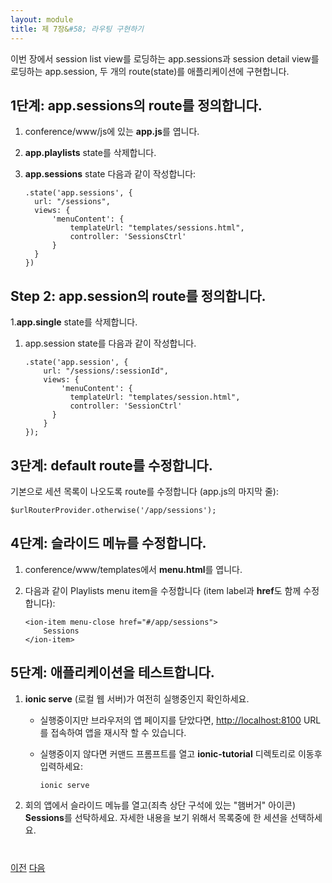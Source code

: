 ```yaml
---
layout: module
title: 제 7장&#58; 라우팅 구현하기
---
```

<!--
In this module, you add two new routes (states) to the application: app.sessions loads the session list view, and app.session loads the session details view.

## Step 1: Define the app.sessions route 

1. Open **app.js** in conference/www/js

1. Delete the **app.playlists** state
 
1. Replace it with an **app.sessions** state defined as follows:

    ```
    .state('app.sessions', {
      url: "/sessions",
      views: {
          'menuContent': {
              templateUrl: "templates/sessions.html",
              controller: 'SessionsCtrl'
          }
      }
    })
    ```

## Step 2: Define the app.session route 

1. Delete the **app.single** state
 
1. Replace it with an app.session state defined as follows:

    ```
    .state('app.session', {
        url: "/sessions/:sessionId",
        views: {
            'menuContent': {
              templateUrl: "templates/session.html",
              controller: 'SessionCtrl'
          }
        }
    });
    ```

## Step 3: Modify the default route 

Modify the fallback route to default to the list of sessions (last line in app.js):

```
$urlRouterProvider.otherwise('/app/sessions');
```

## Step 4: Modify the side menu 

1. Open **menu.html** in conference/www/templates

1. Modify the Playlists menu item as follows (modify both the item label and the **href**):

    ```
    <ion-item menu-close href="#/app/sessions">
        Sessions
    </ion-item>
    ```

## Step 5: Test the application

1. Make sure **ionic serve** (your local web server) is still running.
    - If it's running but you closed your app page in the browser, you can reload the app by loading the following URL: [http://localhost:8100](http://localhost:8100)
    - If it's not running, open a command prompt, navigate (cd) to the **ionic-tutorial** directory and type:

        ```
        ionic serve
        ```
    
1. In the conference application, open the side menu ("Hamburger" icon in the upper left corner) and select **Sessions**. Select a session in the list
 to see the session details.
-->

이번 장에서 session list view를 로딩하는 app.sessions과 session detail view를 로딩하는 app.session, 두 개의 route(state)를 애플리케이션에 구현합니다.

## 1단계: app.sessions의 route를 정의합니다.

1. conference/www/js에 있는 **app.js**를 엽니다.

1. **app.playlists** state를 삭제합니다.
 
1. **app.sessions** state 다음과 같이 작성합니다:

    ```
    .state('app.sessions', {
      url: "/sessions",
      views: {
          'menuContent': {
              templateUrl: "templates/sessions.html",
              controller: 'SessionsCtrl'
          }
      }
    })
    ```

## Step 2: app.session의 route를 정의합니다.

1.**app.single** state를 삭제합니다.

1. app.session state를 다음과 같이 작성합니다.

    ```
    .state('app.session', {
        url: "/sessions/:sessionId",
        views: {
            'menuContent': {
              templateUrl: "templates/session.html",
              controller: 'SessionCtrl'
          }
        }
    });
    ```

## 3단계: default route를 수정합니다.

기본으로 세션 목록이 나오도록 route를 수정합니다 (app.js의 마지막 줄):

```
$urlRouterProvider.otherwise('/app/sessions');
```

## 4단계: 슬라이드 메뉴를 수정합니다.

1. conference/www/templates에서 **menu.html**를 엽니다.

1. 다음과 같이 Playlists menu item을 수정합니다 (item label과 **href**도 함께 수정합니다):

    ```
    <ion-item menu-close href="#/app/sessions">
        Sessions
    </ion-item>
    ```

## 5단계: 애플리케이션을 테스트합니다.

1. **ionic serve** (로컬 웹 서버)가 여전히 실행중인지 확인하세요.
    - 실행중이지만 브라우저의 앱 페이지를 닫았다면, [http://localhost:8100](http://localhost:8100) URL를 접속하여 앱을 재시작 할 수 있습니다.
    - 실행중이지 않다면 커맨드 프롬프트를 열고 **ionic-tutorial** 디렉토리로 이동후 입력하세요:

        ```
        ionic serve
        ```

1. 회의 앱에서 슬라이드 메뉴를 열고(죄측 상단 구석에 있는 "햄버거" 아이콘) **Sessions**를 선탁하세요. 자세한 내용을 보기 위해서 목록중에 한 세션을 선택하세요.


<div class="row" style="margin-top:40px;">
<div class="col-sm-12">
<a href="create-ionic-template.html" class="btn btn-default"><i class="glyphicon glyphicon-chevron-left"></i> 
이전</a>
<a href="build-ionic-project.html" class="btn btn-default pull-right">다음 <i class="glyphicon 
glyphicon-chevron-right"></i></a>
</div>
</div>


